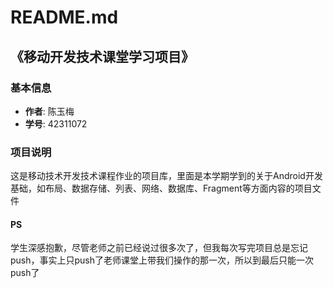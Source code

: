 # README.md

## 《移动开发技术课堂学习项目》

### 基本信息
- **作者**: 陈玉梅
- **学号**: 42311072

### 项目说明
这是移动技术开发技术课程作业的项目库，里面是本学期学到的关于Android开发基础，如布局、数据存储、列表、网络、数据库、Fragment等方面内容的项目文件
#### PS
学生深感抱歉，尽管老师之前已经说过很多次了，但我每次写完项目总是忘记push，事实上只push了老师课堂上带我们操作的那一次，所以到最后只能一次push了
